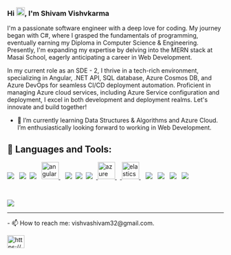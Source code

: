 ### Hi <img src="https://raw.githubusercontent.com/MartinHeinz/MartinHeinz/master/wave.gif" width="20px">, I'm Shivam Vishvkarma


I'm a passionate software engineer with a deep love for coding. My journey began with C#, where I grasped the fundamentals of programming, eventually earning my Diploma in Computer Science & Engineering. Presently, I'm expanding my expertise by delving into the MERN stack at Masai School, eagerly anticipating a career in Web Development.

In my current role as an SDE - 2, I thrive in a tech-rich environment, specializing in Angular, .NET API, SQL database, Azure Cosmos DB, and Azure DevOps for seamless CI/CD deployment automation. Proficient in managing Azure cloud services, including Azure Service configuration and deployment, I excel in both development and deployment realms. Let's innovate and build together!

- 🌱 I’m currently learning Data Structures & Algorithms and Azure Cloud. I’m enthusiastically looking forward to working in Web Development.
## 🚀 Languages and Tools:

<p>
            <img
                src="https://img.shields.io/badge/html5%20-%23e34f26.svg?&style=for-the-badge&logo=html5&logoColor=white" />&nbsp;&nbsp;
    <img src="https://img.shields.io/badge/CSS3-1572B6?&style=for-the-badge&logo=css3&logoColor=white" />&nbsp;&nbsp;<img src="https://img.shields.io/badge/JavaScript-F7DF1E?style=for-the-badge&logo=javascript&logoColor=black" />&nbsp;&nbsp; <a href="https://angular.io" target="_blank" rel="noreferrer"> <img src="https://angular.io/assets/images/logos/angular/angular.svg" alt="angular" width="40" height="40"/> </a>&nbsp;&nbsp; <img src="https://img.shields.io/badge/React-20232A?style=for-the-badge&logo=react&logoColor=61DAFB" />&nbsp;&nbsp;<img
                src="https://img.shields.io/badge/Bootstrap-563D7C?style=for-the-badge&logo=bootstrap&logoColor=white">&nbsp;&nbsp;<img
                src="https://img.shields.io/badge/MongoDB-4EA94B?style=for-the-badge&logo=mongodb&logoColor=white" />&nbsp;&nbsp;<a href="https://azure.microsoft.com/en-in/" target="_blank" rel="noreferrer"> <img src="https://www.vectorlogo.zone/logos/microsoft_azure/microsoft_azure-icon.svg" alt="azure" width="40" height="40"/> </a>&nbsp;&nbsp;<a href="https://www.elastic.co" target="_blank" rel="noreferrer"> <img src="https://www.vectorlogo.zone/logos/elastic/elastic-icon.svg" alt="elasticsearch" width="40" height="40"/> </a>&nbsp;&nbsp;
    <img src="https://img.shields.io/badge/redis-%23DD0031.svg?&style=for-the-badge&logo=redis&logoColor=white" />&nbsp;&nbsp;
     <img src="https://img.shields.io/badge/Node.js-339933?style=for-the-badge&logo=nodedotjs&logoColor=white" />&nbsp;&nbsp;
     <img src="https://img.shields.io/badge/npm-CB3837?style=for-the-badge&logo=npm&logoColor=white" />&nbsp;&nbsp;
    <img src="https://img.shields.io/badge/Express.js-000000?style=for-the-badge&logo=express&logoColor=white" />&nbsp;&nbsp;
        </p>
<br/>
<p>
  </p>
<img src="https://github-readme-stats.vercel.app/api?username=shivamfw10&&show_icons=true&title_color=ffffff&icon_color=bb2acf&text_color=daf7dc&bg_color=151515"/>
<hr/>
- 📫 How to reach me: vishvashivam32@gmail.com.
<br/>


 <p align="left">
<a href="https://www.linkedin.com/in/shivamvishvakarma/" target="blank"><img align="center" src="https://raw.githubusercontent.com/rahuldkjain/github-profile-readme-generator/master/src/images/icons/Social/linked-in-alt.svg" alt="https://www.linkedin.com/in/shivamvishvakarma/" height="30" width="40" /></a>
</p>
